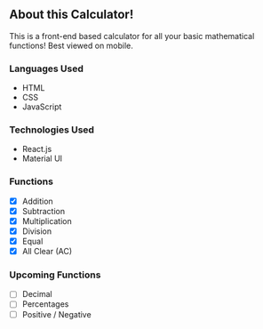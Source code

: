 ## About this Calculator!
This is a front-end based calculator for all your basic mathematical functions! Best viewed on mobile.

### Languages Used
* HTML
* CSS
* JavaScript

### Technologies Used
* React.js
* Material UI

### Functions
- [x] Addition
- [x] Subtraction
- [x] Multiplication
- [x] Division
- [x] Equal
- [x] All Clear (AC)

### Upcoming Functions
- [ ] Decimal
- [ ] Percentages
- [ ] Positive / Negative